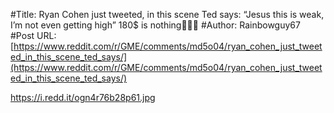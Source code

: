 #Title: Ryan Cohen just tweeted, in this scene Ted says: “Jesus this is weak, I’m not even getting high” 180$ is nothing🚀💎🙌
#Author: Rainbowguy67
#Post URL: [https://www.reddit.com/r/GME/comments/md5o04/ryan_cohen_just_tweeted_in_this_scene_ted_says/](https://www.reddit.com/r/GME/comments/md5o04/ryan_cohen_just_tweeted_in_this_scene_ted_says/)


https://i.redd.it/ogn4r76b28p61.jpg